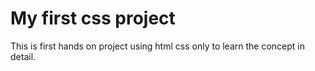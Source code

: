 # My first css project
This is first hands on project using html css only to learn the concept in detail.

